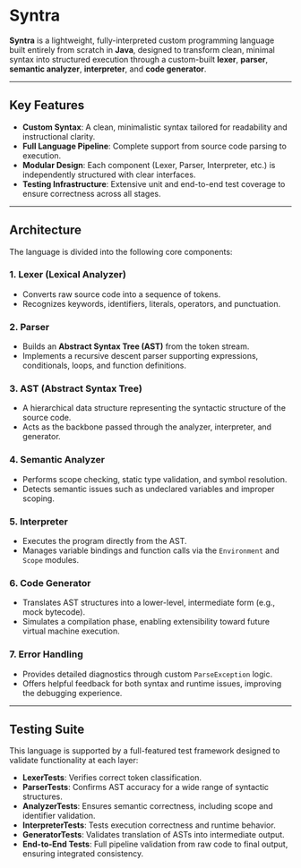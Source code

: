 # Syntra

**Syntra** is a lightweight, fully-interpreted custom programming language built entirely from scratch in **Java**, designed to transform clean, minimal syntax into structured execution through a custom-built **lexer**, **parser**, **semantic analyzer**, **interpreter**, and **code generator**.

---

## **Key Features**

- **Custom Syntax**: A clean, minimalistic syntax tailored for readability and instructional clarity.  
- **Full Language Pipeline**: Complete support from source code parsing to execution.  
- **Modular Design**: Each component (Lexer, Parser, Interpreter, etc.) is independently structured with clear interfaces.  
- **Testing Infrastructure**: Extensive unit and end-to-end test coverage to ensure correctness across all stages.

---

## **Architecture**

The language is divided into the following core components:

### 1. **Lexer (Lexical Analyzer)**
- Converts raw source code into a sequence of tokens.  
- Recognizes keywords, identifiers, literals, operators, and punctuation.

### 2. **Parser**
- Builds an **Abstract Syntax Tree (AST)** from the token stream.  
- Implements a recursive descent parser supporting expressions, conditionals, loops, and function definitions.

### 3. **AST (Abstract Syntax Tree)**
- A hierarchical data structure representing the syntactic structure of the source code.  
- Acts as the backbone passed through the analyzer, interpreter, and generator.

### 4. **Semantic Analyzer**
- Performs scope checking, static type validation, and symbol resolution.  
- Detects semantic issues such as undeclared variables and improper scoping.

### 5. **Interpreter**
- Executes the program directly from the AST.  
- Manages variable bindings and function calls via the `Environment` and `Scope` modules.

### 6. **Code Generator**
- Translates AST structures into a lower-level, intermediate form (e.g., mock bytecode).  
- Simulates a compilation phase, enabling extensibility toward future virtual machine execution.

### 7. **Error Handling**
- Provides detailed diagnostics through custom `ParseException` logic.  
- Offers helpful feedback for both syntax and runtime issues, improving the debugging experience.

---

## **Testing Suite**

This language is supported by a full-featured test framework designed to validate functionality at each layer:

- **LexerTests**: Verifies correct token classification.  
- **ParserTests**: Confirms AST accuracy for a wide range of syntactic structures.  
- **AnalyzerTests**: Ensures semantic correctness, including scope and identifier validation.  
- **InterpreterTests**: Tests execution correctness and runtime behavior.  
- **GeneratorTests**: Validates translation of ASTs into intermediate output.  
- **End-to-End Tests**: Full pipeline validation from raw code to final output, ensuring integrated consistency.
